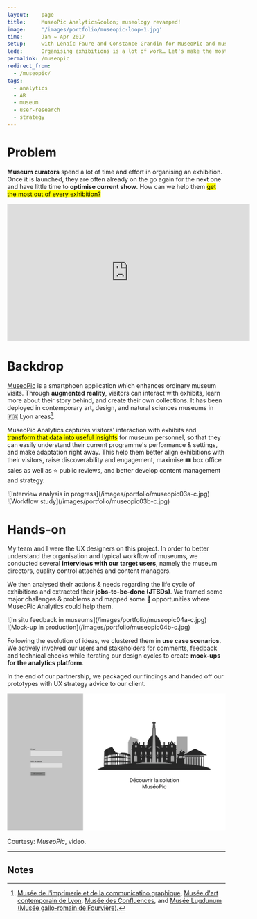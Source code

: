 ```yaml
---
layout:    page
title:     MuseoPic Analytics&colon; museology revamped!
image:     '/images/portfolio/museopic-loop-1.jpg'
time:      Jan ~ Apr 2017
setup:     with Lénaïc Faure and Constance Grandin for MuseoPic and museums in Lyon.
lede:      Organising exhibitions is a lot of work… Let's make the most out of every one of them!
permalink: /museopic
redirect_from:
  - /museopic/
tags:
  - analytics
  - AR
  - museum
  - user-research
  - strategy
---
```


# Problem
**Museum curators** spend a lot of time and effort in organising an exhibition. Once it is launched, they are often already on the go again for the next one and have little time to **optimise current show**. How can we help them <mark>get the most out of every exhibition?</mark>

<div class="e-iframe" markdown="1">
<iframe width="560" height="315" src="https://www.youtube-nocookie.com/embed/48McP4qGOJU?rel=0" frameborder="0" allow="accelerometer; autoplay; encrypted-media; gyroscope; picture-in-picture" allowfullscreen></iframe>
</div>

# Backdrop
[MuseoPic](http://www.museopic.com) is a smartphoen application which enhances ordinary museum visits. Through **augmented reality**, visitors can interact with exhibits, learn more about their story behind, and create their own collections. It has been deployed in contemporary art, design, and natural sciences museums in 🇫🇷 Lyon areas[^1].

MuseoPic Analytics captures visitors' interaction with exhibits and <mark>transform that data into useful insights</mark> for museum personnel, so that they can easily understand their current programme's performance & settings, and make adaptation right away. This help them better align exhibitions with their visitors, raise discoverability and engagement, maximise 🎟 box office sales as well as ⭐️ public reviews, and better develop content management and strategy.

<div class="o-grid" markdown="1">
<div class="o-grid__col o-grid__col--2-4-m multi-pic" markdown="1">
![Interview analysis in progress](/images/portfolio/museopic03a-c.jpg)
</div>
<div class="o-grid__col o-grid__col--2-4-m multi-pic" markdown="1">
![Workflow study](/images/portfolio/museopic03b-c.jpg)
</div>
</div>

# Hands-on
My team and I were the UX designers on this project. In order to better understand the organisation and typical workflow of museums, we conducted several **interviews with our target users**, namely the museum directors, quality control attachés and content managers.

We then analysed their actions & needs regarding the life cycle of exhibitions and extracted their **jobs-to-be-done (JTBDs)**. We framed some major challenges & problems and mapped some 🎈 opportunities where MuseoPic Analytics could help them.

<div class="o-grid" markdown="1">
<div class="o-grid__col o-grid__col--2-4-m multi-pic" markdown="1">
![In situ feedback in museums](/images/portfolio/museopic04a-c.jpg)
</div>
<div class="o-grid__col o-grid__col--2-4-m multi-pic" markdown="1">
![Mock-up in production](/images/portfolio/museopic04b-c.jpg)
</div>
</div>

Following the evolution of ideas, we clustered them in **use case scenarios**. We actively involved our users and stakeholders for comments, feedback and technical checks while iterating our design cycles to create **mock-ups for the analytics platform**.

In the end of our partnership, we packaged our findings and handed off our prototypes with UX strategy advice to our client.

![Screenshots of MuseoPic Analytics mock-up](/images/portfolio/museopic-loop.gif)

<div class="extras" markdown="1">
Courtesy: <i>MuseoPic</i>, video.
</div>

-------

## Notes

[^1]: [Musée de l'imprimerie et de la communicatino graphique](http://www.imprimerie.lyon.fr/), [Musée d'art contemporain de Lyon](http://www.mac-lyon.com/mac), [Musée des Confluences](https://www.museedesconfluences.fr/), and [Musée Lugdunum (Musée gallo-romain de Fourvière)](https://lugdunum.grandlyon.com/).